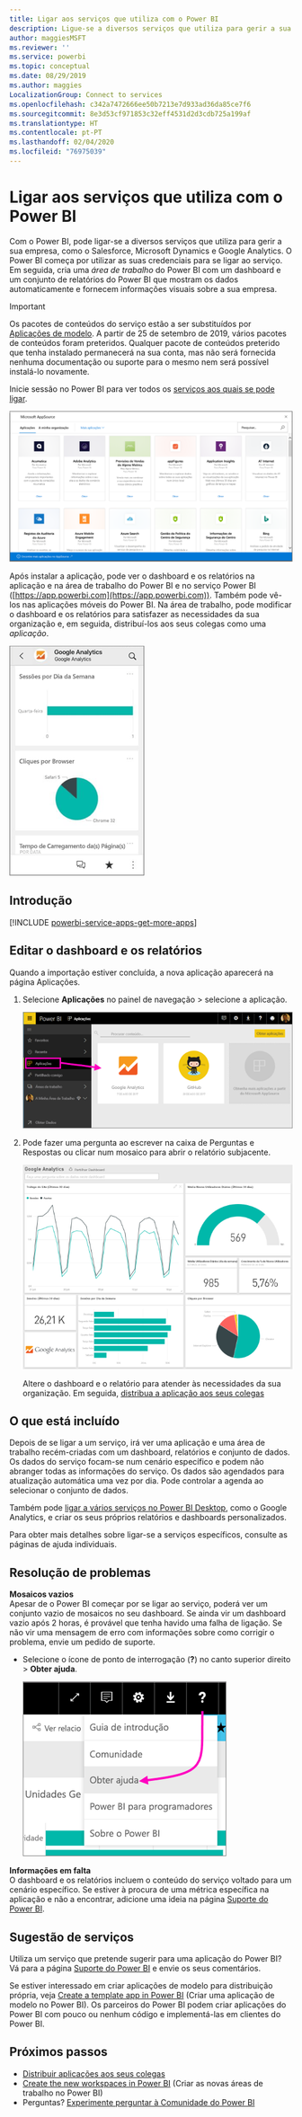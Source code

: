 ```yaml
---
title: Ligar aos serviços que utiliza com o Power BI
description: Ligue-se a diversos serviços que utiliza para gerir a sua empresa, como o Salesforce, Microsoft Dynamics CRM e Google Analytics.
author: maggiesMSFT
ms.reviewer: ''
ms.service: powerbi
ms.topic: conceptual
ms.date: 08/29/2019
ms.author: maggies
LocalizationGroup: Connect to services
ms.openlocfilehash: c342a7472666ee50b7213e7d933ad36da85ce7f6
ms.sourcegitcommit: 8e3d53cf971853c32eff4531d2d3cdb725a199af
ms.translationtype: HT
ms.contentlocale: pt-PT
ms.lasthandoff: 02/04/2020
ms.locfileid: "76975039"
---
```

# <a name="connect-to-the-services-you-use-with-power-bi"></a>Ligar aos serviços que utiliza com o Power BI
Com o Power BI, pode ligar-se a diversos serviços que utiliza para gerir a sua empresa, como o Salesforce, Microsoft Dynamics e Google Analytics. O Power BI começa por utilizar as suas credenciais para se ligar ao serviço. Em seguida, cria uma *área de trabalho* do Power BI com um dashboard e um conjunto de relatórios do Power BI que mostram os dados automaticamente e fornecem informações visuais sobre a sua empresa.

>[!IMPORTANT]
>Os pacotes de conteúdos do serviço estão a ser substituídos por [Aplicações de modelo](https://docs.microsoft.com/power-bi/service-template-apps-overview). A partir de 25 de setembro de 2019, vários pacotes de conteúdos foram preteridos. Qualquer pacote de conteúdos preterido que tenha instalado permanecerá na sua conta, mas não será fornecida nenhuma documentação ou suporte para o mesmo nem será possível instalá-lo novamente.

Inicie sessão no Power BI para ver todos os [serviços aos quais se pode ligar](https://app.powerbi.com/getdata/services). 

![Aplicações do AppSource](media/service-connect-to-services/overview.png)

Após instalar a aplicação, pode ver o dashboard e os relatórios na aplicação e na área de trabalho do Power BI e no serviço Power BI ([https://app.powerbi.com](https://app.powerbi.com)). Também pode vê-los nas aplicações móveis do Power BI. Na área de trabalho, pode modificar o dashboard e os relatórios para satisfazer as necessidades da sua organização e, em seguida, distribuí-los aos seus colegas como uma *aplicação*. 

![Aplicação Google Analytics na aplicação móvel do Power BI](media/service-connect-to-services/power-bi-service-mobile-app-240.png)

## <a name="get-started"></a>Introdução
[!INCLUDE [powerbi-service-apps-get-more-apps](./includes/powerbi-service-apps-get-more-apps.md)]

## <a name="edit-the-dashboard-and-reports"></a>Editar o dashboard e os relatórios
Quando a importação estiver concluída, a nova aplicação aparecerá na página Aplicações.

1. Selecione **Aplicações** no painel de navegação > selecione a aplicação.
   
     ![Página Aplicações](media/service-connect-to-services/power-bi-service-apps-open-app.png)
2. Pode fazer uma pergunta ao escrever na caixa de Perguntas e Respostas ou clicar num mosaico para abrir o relatório subjacente. 
   
    ![Dashboard do Google Analytics](media/service-connect-to-services/googleanalytics2.png)
   
    Altere o dashboard e o relatório para atender às necessidades da sua organização. Em seguida, [distribua a aplicação aos seus colegas](service-create-distribute-apps.md)

## <a name="whats-included"></a>O que está incluído
Depois de se ligar a um serviço, irá ver uma aplicação e uma área de trabalho recém-criadas com um dashboard, relatórios e conjunto de dados. Os dados do serviço focam-se num cenário específico e podem não abranger todas as informações do serviço. Os dados são agendados para atualização automática uma vez por dia. Pode controlar a agenda ao selecionar o conjunto de dados.

Também pode [ligar a vários serviços no Power BI Desktop](desktop-data-sources.md), como o Google Analytics, e criar os seus próprios relatórios e dashboards personalizados.  

Para obter mais detalhes sobre ligar-se a serviços específicos, consulte as páginas de ajuda individuais.

## <a name="troubleshooting"></a>Resolução de problemas
**Mosaicos vazios**  
Apesar de o Power BI começar por se ligar ao serviço, poderá ver um conjunto vazio de mosaicos no seu dashboard. Se ainda vir um dashboard vazio após 2 horas, é provável que tenha havido uma falha de ligação. Se não vir uma mensagem de erro com informações sobre como corrigir o problema, envie um pedido de suporte.

* Selecione o ícone de ponto de interrogação (**?**) no canto superior direito >  **Obter ajuda**.
  
    ![Ícone Obter ajuda](media/service-connect-to-services/power-bi-service-get-help.png)

**Informações em falta**  
O dashboard e os relatórios incluem o conteúdo do serviço voltado para um cenário específico. Se estiver à procura de uma métrica específica na aplicação e não a encontrar, adicione uma ideia na página [Suporte do Power BI](https://support.powerbi.com/forums/265200-power-bi).

## <a name="suggesting-services"></a>Sugestão de serviços
Utiliza um serviço que pretende sugerir para uma aplicação do Power BI? Vá para a página [Suporte do Power BI](https://support.powerbi.com/forums/265200-power-bi) e envie os seus comentários.

Se estiver interessado em criar aplicações de modelo para distribuição própria, veja [Create a template app in Power BI](service-template-apps-create.md) (Criar uma aplicação de modelo no Power BI). Os parceiros do Power BI podem criar aplicações do Power BI com pouco ou nenhum código e implementá-las em clientes do Power BI. 

## <a name="next-steps"></a>Próximos passos
* [Distribuir aplicações aos seus colegas](service-create-distribute-apps.md)
* [Create the new workspaces in Power BI](service-create-the-new-workspaces.md) (Criar as novas áreas de trabalho no Power BI)
* Perguntas? [Experimente perguntar à Comunidade do Power BI](https://community.powerbi.com/)

